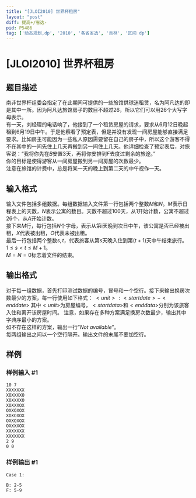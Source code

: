 ```yaml
---
title: "[JLOI2010] 世界杯租房"
layout: "post"
diff: 提高+/省选-
pid: P5486
tag: ['动态规划,dp', '2010', '各省省选', '吉林', '区间 dp']
---
```

# [JLOI2010] 世界杯租房
## 题目描述

南非世界杯组委会指定了在此期间可提供的一些旅馆供球迷租赁，名为阿凡达的即是其中一所。因为阿凡达旅馆房子的数目不超过$26$，所以它们可以用$26$个大写字母表示。  
有一天，刘经理的电话响了，他接到了一个租赁房屋的请求，要求从$6$月$12$日晚起租到$6$月$19$日中午。于是他察看了预定表，但是并没有发现一间房屋能够直接满足要求。比如房主可能因为一些私人原因需要留在自己的房子中，所以这个游客不得不在其中的一间先住上几天再搬到另一间住上几天。他详细检查了预定表后，对旅客说：“我将你先在$B$安置$3$天，再将你安排到$F$去度过剩余的旅途。”  
你的目标是使得游客从一间房屋搬到另一间房屋的次数最少。  
注意在旅馆的计费中，总是将某一天的晚上到第二天的中午视作一天。  
## 输入格式

输入文件包括多组数据。每组数据输入文件第一行包括两个整数$M$和$N$。$M$表示日程表上的天数，$N$表示公寓的数目。天数不超过$100$天，从1开始计数，公寓不超过$26$个，从$A$开始计数。  
接下来$M$行，每行包括$N$个字母，表示从第i天晚到次日中午，该公寓是否已经被出租，$X$代表被出租，$O$代表未被出租。  
最后一行包括两个整数$s,t$，代表旅客从第$s$天晚入住到第$(t+1)$天中午结束旅行。$1\leq s<t\leq M+1$。  
$M=N=0$标志着文件的结束。  
## 输出格式

对于每一组数据，首先打印测试数据的编号，冒号和一个空行。接下来输出换房次数最少的方案，每一行使用如下格式：
$<unit>: <start date>-<end date>$
其中$<unit>$为房屋编号，$<start data>$和$<end data>$分别为该旅客入住和离开该房屋时间。
注意，如果存在多种方案满足换房次数最少，输出其中字典序最小的方案。  
如不存在这样的方案，输出一行”$Not\ available$”。  
每两组输出之间以一个空行隔开。输出文件的末尾不要加空行。  
## 样例

### 样例输入 #1
```
10 7
XXXXXXX
XOXXXXO
XOXXXXO
XOXXXOX
OXXOXOX
XOXOXOX
OXXOXOX
OXXXXOX
XXXXXXX
XXXXXXX
2 9
0 0
```
### 样例输出 #1
```
Case 1:

B: 2-5
F: 5-9
```
